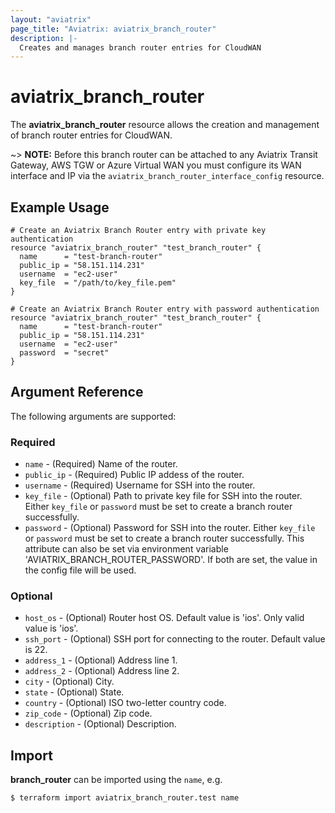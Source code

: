 ```yaml
---
layout: "aviatrix"
page_title: "Aviatrix: aviatrix_branch_router"
description: |-
  Creates and manages branch router entries for CloudWAN
---
```


# aviatrix_branch_router

The **aviatrix_branch_router** resource allows the creation and management of branch router entries for CloudWAN.

~> **NOTE:** Before this branch router can be attached to any Aviatrix Transit Gateway, AWS TGW or Azure Virtual WAN you must configure its WAN interface and IP via the `aviatrix_branch_router_interface_config` resource.

## Example Usage

```hcl
# Create an Aviatrix Branch Router entry with private key authentication
resource "aviatrix_branch_router" "test_branch_router" {
  name      = "test-branch-router"
  public_ip = "58.151.114.231"
  username  = "ec2-user"
  key_file  = "/path/to/key_file.pem"
}
```

```hcl
# Create an Aviatrix Branch Router entry with password authentication
resource "aviatrix_branch_router" "test_branch_router" {
  name      = "test-branch-router"
  public_ip = "58.151.114.231"
  username  = "ec2-user"
  password  = "secret"
}
```

## Argument Reference

The following arguments are supported:

### Required
* `name` - (Required) Name of the router.
* `public_ip` - (Required) Public IP addess of the router.
* `username` - (Required) Username for SSH into the router.
* `key_file` - (Optional) Path to private key file for SSH into the router. Either `key_file` or `password` must be set to create a branch router successfully.
* `password` - (Optional) Password for SSH into the router. Either `key_file` or `password` must be set to create a branch router successfully. This attribute can also be set via environment variable 'AVIATRIX_BRANCH_ROUTER_PASSWORD'. If both are set, the value in the config file will be used.

### Optional
* `host_os` - (Optional) Router host OS.  Default value is 'ios'. Only valid value is 'ios'.
* `ssh_port` - (Optional) SSH port for connecting to the router. Default value is 22.
* `address_1` - (Optional) Address line 1.
* `address_2` - (Optional) Address line 2.
* `city` - (Optional) City.
* `state` - (Optional) State.
* `country` - (Optional) ISO two-letter country code.
* `zip_code` - (Optional) Zip code.
* `description` - (Optional) Description.

## Import

**branch_router** can be imported using the `name`, e.g.

```
$ terraform import aviatrix_branch_router.test name
```
